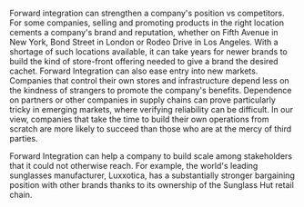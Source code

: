 
Forward integration can strengthen a company's position vs competitors. For some companies, selling and promoting products in the right location cements a company's brand and reputation, whether on Fifth Avenue in New York, Bond Street in London or Rodeo Drive in Los Angeles. With a shortage of such locations available, it can take years for newer brands to build the kind of store-front offering needed to give a brand the desired cachet.
Forward Integration can also ease entry into new markets. Companies that control their own stores and infrastructure depend less on the kindness of strangers to promote the company's benefits. Dependence on partners or other companies in supply chains can prove particularly tricky in emerging markets, where verifying reliability can be difficult. In our view, companies that take the time to build their own operations from scratch are more likely to succeed than those who are at the mercy of third parties. 

Forward Integration can help a company to build scale among stakeholders that it could not otherwise reach. For example, the world's leading sunglasses manufacturer, Luxxotica, has a substantially stronger bargaining position with other brands thanks to its ownership of the Sunglass Hut retail chain. 